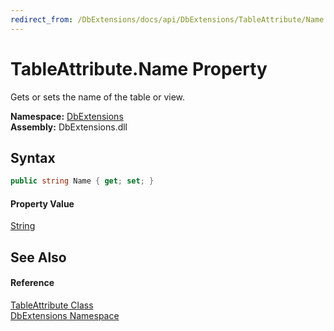 ```yaml
---
redirect_from: /DbExtensions/docs/api/DbExtensions/TableAttribute/Name.html
---
```


TableAttribute.Name Property
============================
Gets or sets the name of the table or view.
  
**Namespace:** [DbExtensions][1]  
**Assembly:** DbExtensions.dll

Syntax
------

```csharp
public string Name { get; set; }
```

#### Property Value
[String][2]

See Also
--------

#### Reference
[TableAttribute Class][3]  
[DbExtensions Namespace][1]  

[1]: ../README.md
[2]: https://learn.microsoft.com/dotnet/api/system.string
[3]: README.md